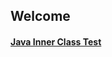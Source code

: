 ## Welcome 

#### [Java Inner Class Test](https://wenqicui.github.io/blog.github.io/blog/JavaInnerClass.md)
